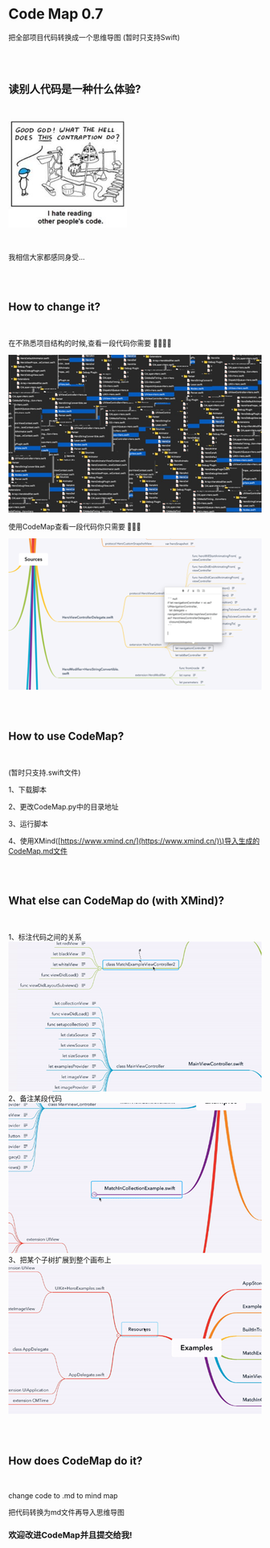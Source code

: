 # Code Map 0.7  

把全部项目代码转换成一个思维导图    \(暂时只支持Swift\)

<br>

<br>

## 读别人代码是一种什么体验?

<br>

![](README/06648d915928e59e7221266d7cc31e9f_hd.jpg)


<br>

我相信大家都感同身受...



<br>

<br>

## How to change it?
<br>

在不熟悉项目结构的时候,查看一段代码你需要  🤯😱🤔🤮



![](README/分组.jpg)


使用CodeMap查看一段代码你只需要  🧐🤩🥳



![](README/屏幕快照%202019-07-15%20下午10.18.51.png)


<br>

<br>

## How to use CodeMap?
<br>

\(暂时只支持.swift文件\)

1、下载脚本

2、更改CodeMap.py中的目录地址

3、运行脚本

4、使用XMind\([https://www.xmind.cn/](https://www.xmind.cn/)\)导入生成的CodeMap.md文件



<br>

<br>

## What else can CodeMap do \(with XMind\)?
<br>

1、标注代码之间的关系
<br>
![](README/gif1.gif)
<br>
2、备注某段代码
<br>
![](README/gif2.gif)
<br>
3、把某个子树扩展到整个画布上
<br>
![](README/gif3.gif)
<br>


<br>

<br>

## How does CodeMap do it?
<br>

change code to .md to mind map

把代码转换为md文件再导入思维导图



### 欢迎改进CodeMap并且提交给我\!


